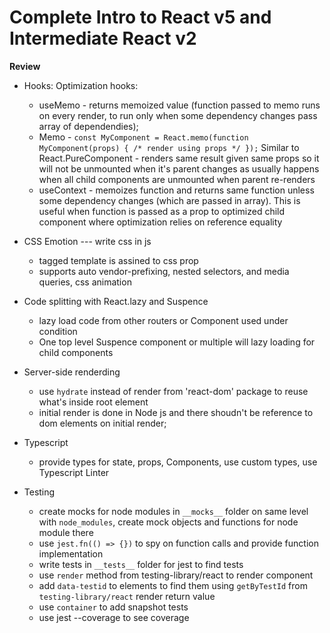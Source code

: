 # Complete Intro to React v5 and Intermediate React v2

**Review**

- Hooks:
  Optimization hooks:

  - useMemo - returns memoized value (function passed to memo runs on every render, to run only when some dependency changes pass array of dependendies);
  - Memo - `const MyComponent = React.memo(function MyComponent(props) { /* render using props */ });` Similar to React.PureComponent - renders same result given same props so it will not be unmounted when it's parent changes as usually happens when all child components are unmounted when parent re-renders
  - useContext - memoizes function and returns same function unless some dependency changes (which are passed in array). This is useful when function is passed as a prop to optimized child component where optimization relies on reference equality

- CSS Emotion --- write css in js

  - tagged template is assined to css prop
  - supports auto vendor-prefixing, nested selectors, and media queries, css animation

- Code splitting with React.lazy and Suspence

  - lazy load code from other routers or Component used under condition
  - One top level Suspence component or multiple will lazy loading for child components

- Server-side renderding

  - use `hydrate` instead of render from 'react-dom' package to reuse what's inside root element
  - initial render is done in Node js and there shoudn't be reference to dom elements on initial render;

- Typescript

  - provide types for state, props, Components, use custom types, use Typescript Linter

- Testing
  - create mocks for node modules in `__mocks__` folder on same level with `node_modules`, create mock objects and functions for node module there
  - use `jest.fn(() => {})` to spy on function calls and provide function implementation
  - write tests in `__tests__` folder for jest to find tests
  - use `render` method from testing-library/react to render component
  - add `data-testid` to elements to find them using `getByTestId` from `testing-library/react` render return value
  - use `container` to add snapshot tests
  - use jest --coverage to see coverage
